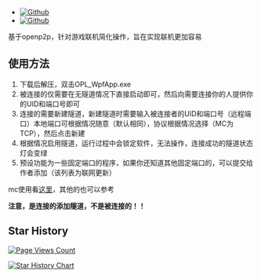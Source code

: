 - [![Github](https://img.shields.io/badge/Github-OPL_WpfApp-Green?logo=github)](https://github.com/Guailoudou/OPL-WpfApp)
- [![Github](https://img.shields.io/badge/Github-openp2p-Green?logo=github)](https://github.com/openp2p-cn/openp2p)

基于openp2p，针对游戏联机简化操作，旨在实现联机更加容易
## 使用方法
1. 下载后解压，双击OPL_WpfApp.exe
2. 被连接的仅需要在无隧道情况下直接启动即可，然后向需要连接你的人提供你的UID和端口号即可
3. 连接的需要新建隧道，新建隧道时需要输入被连接者的UID和端口号（远程端口）本地端口可根据情况随意（默认相同），协议根据情况选择（MC为TCP），然后点击新建
4. 根据情况启用隧道，运行过程中会锁定软件，无法操作，连接成功的隧道状态灯会变绿
5. 预设功能为一些固定端口的程序，如果你还知道其他固定端口的，可以提交给作者添加（该列表为联网更新）

mc使用看[这里](https://blog.gldhn.top/2024/04/22/opl_mc/)，其他的也可以参考

**注意，是连接的添加隧道，不是被连接的！！**



## Star History

[![Page Views Count](https://badges.toozhao.com/badges/01HYF9NYY0SAX27H0SSAB6KT5W/green.svg)](https://badges.toozhao.com/stats/01HYF9NYY0SAX27H0SSAB6KT5W "Get your own page views count badge on badges.toozhao.com")

[![Star History Chart](https://api.star-history.com/svg?repos=Guailoudou/OPL-WpfApp&type=Date)](https://star-history.com/#Guailoudou/OPL-WpfApp&Date)


